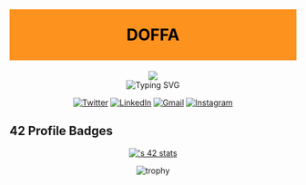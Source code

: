 <p ><h1 align="center" style="color:#000; background: #fe921f;line-height: 90px;margin-top:40px" >DOFFA</h1></p>
<p align="center">  
<img src="https://64.media.tumblr.com/649c4e0a415a87e9d93ea661151c0857/4bdcb6fc9a541bc9-8f/s540x810/dec84eafe22fde61da550bbc86a7ddf955013d91.gifv"><br>
<img src="https://readme-typing-svg.herokuapp.com?font=Fira+Code&pause=1000&color=eb9ca2&center=true&width=500&vCenter=true&lines=Welcome+to+my+Github+Profile;I'm+DOFFA;I'm+studying+Computer+Engineering+at+1337" alt="Typing SVG" />
</p>

<div align ="center">

[![Twitter](https://img.shields.io/badge/Twitter-%231DA1F2.svg?style=for-the-badge&logo=Twitter&logoColor=white&link=https://twitter.com/doooffy)](https://twitter.com/doooffy)
[![LinkedIn](https://img.shields.io/badge/linkedin-%230077B5.svg?style=for-the-badge&logo=linkedin&logoColor=white)](https://www.linkedin.com/in/*****/)
[![Gmail](https://img.shields.io/badge/Gmail-D14836?style=for-the-badge&logo=gmail&logoColor=white&link=mailto:hossam.dagdag@gmail.com)](mailto:hossam.dagdag@gmail.com)
[![Instagram](https://img.shields.io/badge/Instagram-%23E4405F.svg?style=for-the-badge&logo=Instagram&logoColor=white&link=https://www.instagram.com/_doffa/)](https://www.instagram.com/_doffa/)

</div>

##  42 Profile Badges

 <div align="center">

[![<username>'s 42 stats](https://badge.mediaplus.ma/levi/hdagdagu)](https://github.com/aechaoub/badge42)
 
 
![trophy](https://github-profile-trophy.vercel.app/?username=doffa-D)
 
 
 </div>




<!--
**doffa-D/doffa-D** is a ✨ _special_ ✨ repository because its `README.md` (this file) appears on your GitHub profile.

Here are some ideas to get you started:

- 🔭 I’m currently working on ...
- 🌱 I’m currently learning ...
- 👯 I’m looking to collaborate on ...
- 🤔 I’m looking for help with ...
- 💬 Ask me about ...
- 📫 How to reach me: ...
- 😄 Pronouns: ...
- ⚡ Fun fact: ...
-->
